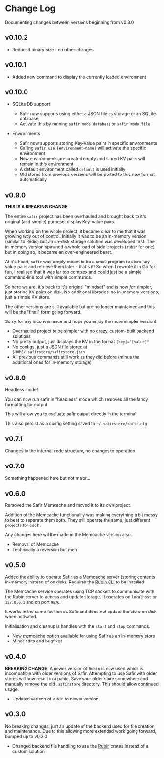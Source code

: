 # Change Log

Documenting changes between versions beginning from v0.3.0

## v0.10.2

* Reduced binary size - no other changes

## v0.10.1

* Added new command to display the currently loaded environment

## v0.10.0

* SQLite DB support
    * Safir now supports using either a JSON file as storage or an SQLite database
    * Activate this by running `safir mode database` or `safir mode file`

* Environments
    * Safir now supports storing Key-Value pairs in specific environments
    * Calling `safir use [environment-name]` will activate the specific environment
    * New environments are created empty and stored KV pairs will remain in this environment
    * A default environment called `default` is used initially
    * Old stores from previous versions will be ported to this new format automatically

## v0.9.0

**THIS IS A BREAKING CHANGE**

The entire `safir` project has been overhauled and brought back to it's original (and simple) purpose: display Key-value pairs.

When working on the whole project, it became clear to me that it was growing _way_ out of control.
Initially it was to be an in-memory version (similar to Redis) but an on-disk storage solution was developed first.
The in-memory version spawned a whole load of side-projects (`rubin` for one) but in doing so, it became an over-engineered beast.

At it's heart, `safir` was simply meant to be a small program to store key-value pairs and retrieve them later - that's it!
So when I rewrote it in Go for fun, I realised that it was far too complex and could just be a simple command-line tool with simple commands.

So here we are, it's back to it's original "mindset" and is now _far_ simpler, just storing KV pairs on disk.
No additional libraries, no in-memory versions; just a simple KV store.

The other versions are still available but are no longer maintained and this will be the "final" form going forward.

Sorry for any inconvenience and hope you enjoy the more simpler version!

* Overhauled project to be simpler with no crazy, custom-built backend solutions
* No pretty output, just displays the KV in the format `[key]="[value]"`
* No configs, just a JSON file stored at `$HOME/.safirstore/safirstore.json`
* All previous commands still work as they did before (minus the additional ones for in-memory storage)

## v0.8.0

Headless mode!

You can now run safir in "headless" mode which removes all the fancy formatting for output

This will allow you to evaluate safir output directly in the terminal.

This also persist as a config setting saved to `~/.safirstore/safir.cfg`

## v0.7.1

Changes to the internal code structure, no changes to operation

## v0.7.0

Something happened here but not major...

## v0.6.0

Removed the Safir Memcache and moved it to its own project.

Addition of the Memcache functionality was making everything a bit messy to best to separate them both.
They still operate the same, just different projects for each.

Any changes here wil lbe made in the Memcache version also.

* Removal of Memcache
* Technically a reversion but meh

## v0.5.0

Added the ability to operate Safir as a Memcache server (storing contents in-memory instead of on disk).
Requires the [Rubin CLI](https://crates.io/crates/rubin-cli) to be installed.

The Memcache service operates using TCP sockets to communicate with the Rubin server to access and update storage.
It operates on `localhost` or  `127.0.0.1` and on port `9876`.

It works in the same fashion as Safir and does not update the store on disk when activated.

Initialisation and cleanup is handles with the `start` and `stop` commands.

* New memcache option available for using Safir as an in-memory store
* Minor edits and bugfixes

## v0.4.0

**BREAKING CHANGE**: A newer version of `Rubin` is now used which is incompatible with older versions of Safir.
Attempting to use Safir with older stores will now result in a panic.
Save your older store somewhere and manually remove the old `.safirstore` directory.
This should allow continued usage.

* Updated verison of `Rubin` to newer version.

## v0.3.0

No breaking changes, just an update of the backend used for file creation and maintenance.
Due to this allowing more extended work going forward, bumped up to v0.3.0

* Changed backend file handling to use the [Rubin](https://crates.io/crates/rubin) crates instead of a custom solution

